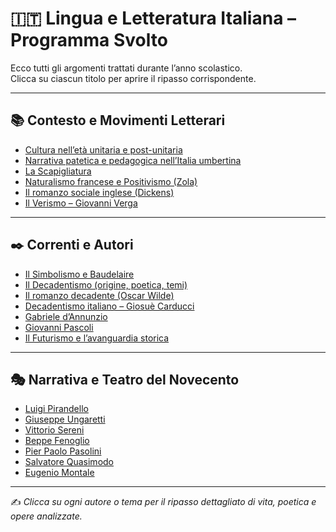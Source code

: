 # 🇮🇹 Lingua e Letteratura Italiana – Programma Svolto

Ecco tutti gli argomenti trattati durante l’anno scolastico.  
Clicca su ciascun titolo per aprire il ripasso corrispondente.

---

## 📚 Contesto e Movimenti Letterari

- [Cultura nell’età unitaria e post-unitaria](./Cultura_Unitaria.md)
- [Narrativa patetica e pedagogica nell’Italia umbertina](./Narrativa_Umbertina.md)
- [La Scapigliatura](./Scapigliatura.md)
- [Naturalismo francese e Positivismo (Zola)](./Naturalismo_Positivismo.md)
- [Il romanzo sociale inglese (Dickens)](./Romanzo_Sociale_Dickens.md)
- [Il Verismo – Giovanni Verga](./Verismo_Verga.md)

---

## ✒️ Correnti e Autori

- [Il Simbolismo e Baudelaire](./Simbolismo_Baudelaire.md)
- [Il Decadentismo (origine, poetica, temi)](./Decadentismo.md)
- [Il romanzo decadente (Oscar Wilde)](./Decadentismo_Wilde.md)
- [Decadentismo italiano – Giosuè Carducci](./Decadentismo_Carducci.md)
- [Gabriele d’Annunzio](./DAnnunzio.md)
- [Giovanni Pascoli](./Pascoli.md)
- [Il Futurismo e l’avanguardia storica](./Futurismo.md)

---

## 🎭 Narrativa e Teatro del Novecento

- [Luigi Pirandello](./Pirandello.md)
- [Giuseppe Ungaretti](./Ungaretti.md)
- [Vittorio Sereni](./Sereni.md)
- [Beppe Fenoglio](./Fenoglio.md)
- [Pier Paolo Pasolini](./Pasolini.md)
- [Salvatore Quasimodo](./Quasimodo.md)
- [Eugenio Montale](./Montale.md)

---

✍️ *Clicca su ogni autore o tema per il ripasso dettagliato di vita, poetica e opere analizzate.*

